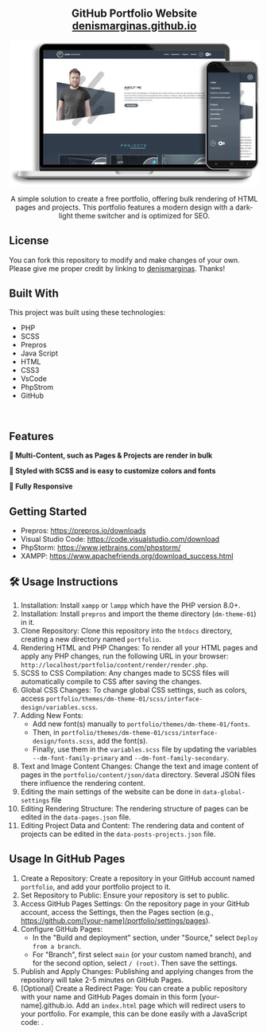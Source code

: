 <h2 align="center">
  <br>GitHub Portfolio Website<br/>
  <a href="https://denismarginas.github.io/portfolio/" target="_blank">denismarginas.github.io</a>
</h2>

<div align="center">
  <img alt="Denis Marginas - GitHub Portoflio" src="./content/img/design-elements/portfolio-github.webp" />
</div>

<div align="center">
  <p>A simple solution to create a free portfolio, offering bulk rendering of HTML pages and projects. This portfolio features a modern design with a dark-light theme switcher and is optimized for SEO.</p>
</div>

## License
You can fork this repository to modify and make changes of your own. Please give me proper credit by linking to [denismarginas](https://github.com/denismarginas/portfolio/). Thanks!

## Built With

This project was built using these technologies:

- PHP
- SCSS
- Prepros
- Java Script
- HTML
- CSS3
- VsCode
- PhpStrom
- GitHub
<br/>

## Features

**📖 Multi-Content, such as Pages & Projects are render in bulk**

**🎨 Styled with SCSS and is easy to customize colors and fonts**

**📱 Fully Responsive**


## Getting Started
- Prepros: https://prepros.io/downloads
- Visual Studio Code: https://code.visualstudio.com/download
- PhpStorm: https://www.jetbrains.com/phpstorm/
- XAMPP: https://www.apachefriends.org/download_success.html


## 🛠 Usage Instructions

1. Installation: Install `xampp` or `lampp` which have the PHP version 8.0+.
2. Installation: Install `prepros` and import the theme directory (`dm-theme-01`) in it.
3. Clone Repository: Clone this repository into the `htdocs` directory, creating a new directory named `portfolio`.
4. Rendering HTML and PHP Changes: To render all your HTML pages and apply any PHP changes, run the following URL in your browser: `http://localhost/portfolio/content/render/render.php`.
5. SCSS to CSS Compilation: Any changes made to SCSS files will automatically compile to CSS after saving the changes.
6. Global CSS Changes: To change global CSS settings, such as colors, access `portfolio/themes/dm-theme-01/scss/interface-design/variables.scss`.
7. Adding New Fonts:
    - Add new font(s) manually to `portfolio/themes/dm-theme-01/fonts`.
    - Then, in `portfolio/themes/dm-theme-01/scss/interface-design/fonts.scss`, add the font(s).
    - Finally, use them in the `variables.scss` file by updating the variables `--dm-font-family-primary` and `--dm-font-family-secondary`.
8. Text and Image Content Changes: Change the text and image content of pages in the `portfolio/content/json/data` directory. Several JSON files there influence the rendering content.
11. Editing the main settings of the website can be done in `data-global-settings` file
10. Editing Rendering Structure: The rendering structure of pages can be edited in the `data-pages.json` file.
11. Editing Project Data and Content: The rendering data and content of projects can be edited in the `data-posts-projects.json` file.


## Usage In GitHub Pages 

1. Create a Repository: Create a repository in your GitHub account named `portfolio`, and add your portfolio project to it.
2. Set Repository to Public: Ensure your repository is set to public.
3. Access GitHub Pages Settings: On the repository page in your GitHub account, access the Settings, then the Pages section (e.g., https://github.com/[your-name]/portfolio/settings/pages).
4. Configure GitHub Pages:
   - In the "Build and deployment" section, under "Source," select `Deploy from a branch`.
   - For "Branch", first select `main` (or your custom named branch), and for the second option, select `/ (root)`. Then save the settings.
5. Publish and Apply Changes: Publishing and applying changes from the repository will take 2-5 minutes on GitHub Pages.
6. [Optional] Create a Redirect Page: You can create a public repository with your name and GitHub Pages domain in this form [your-name].github.io. Add an `index.html` page which will redirect users to your portfolio. For example, this can be done easily with a JavaScript code: <script>window.location.href = "/portfolio/";</script>.